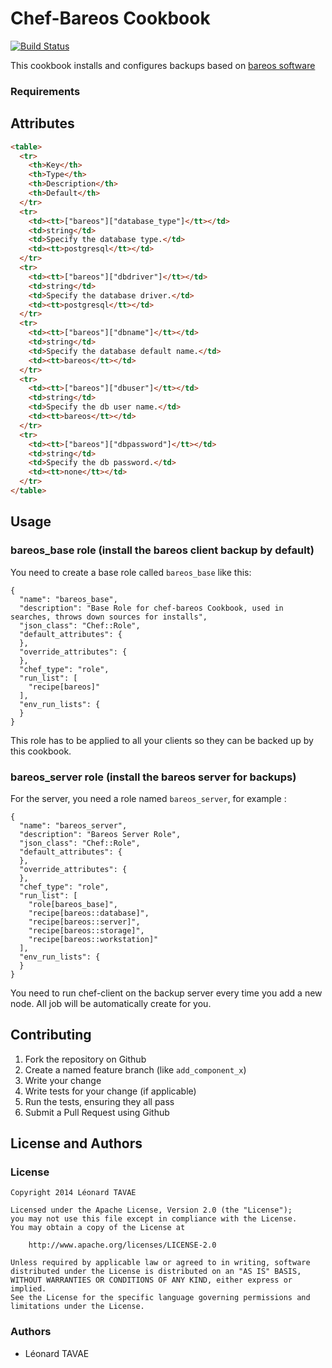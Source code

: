 # Chef-Bareos Cookbook

[![Build Status](https://travis-ci.org/sitle/chef-bareos.svg?branch=master)](https://travis-ci.org/sitle/chef-bareos)

This cookbook installs and configures backups based on [bareos software](http://www.bareos.org/en/home.html)

### Requirements

## Attributes
```html
<table>
  <tr>
    <th>Key</th>
    <th>Type</th>
    <th>Description</th>
    <th>Default</th>
  </tr>
  <tr>
    <td><tt>["bareos"]["database_type"]</tt></td>
    <td>string</td>
    <td>Specify the database type.</td>
    <td><tt>postgresql</tt></td>
  </tr>
  <tr>
    <td><tt>["bareos"]["dbdriver"]</tt></td>
    <td>string</td>
    <td>Specify the database driver.</td>
    <td><tt>postgresql</tt></td>
  </tr>
  <tr>
    <td><tt>["bareos"]["dbname"]</tt></td>
    <td>string</td>
    <td>Specify the database default name.</td>
    <td><tt>bareos</tt></td>
  </tr>
  <tr>
    <td><tt>["bareos"]["dbuser"]</tt></td>
    <td>string</td>
    <td>Specify the db user name.</td>
    <td><tt>bareos</tt></td>
  </tr>
  <tr>
    <td><tt>["bareos"]["dbpassword"]</tt></td>
    <td>string</td>
    <td>Specify the db password.</td>
    <td><tt>none</tt></td>
  </tr>
</table>
```
## Usage

### bareos_base role (install the bareos client backup by default)

You need to create a base role called ``bareos_base`` like this:

```
{
  "name": "bareos_base",
  "description": "Base Role for chef-bareos Cookbook, used in searches, throws down sources for installs",
  "json_class": "Chef::Role",
  "default_attributes": {
  },
  "override_attributes": {
  },
  "chef_type": "role",
  "run_list": [
    "recipe[bareos]"
  ],
  "env_run_lists": {
  }
}
```
This role has to be applied to all your clients so they can be backed up by this cookbook.

### bareos_server role (install the bareos server for backups)

For the server, you need a role named ``bareos_server``, for example :

```
{
  "name": "bareos_server",
  "description": "Bareos Server Role",
  "json_class": "Chef::Role",
  "default_attributes": {
  },
  "override_attributes": {
  },
  "chef_type": "role",
  "run_list": [
    "role[bareos_base]",
    "recipe[bareos::database]",
    "recipe[bareos::server]",
    "recipe[bareos::storage]",
    "recipe[bareos::workstation]"
  ],
  "env_run_lists": {
  }
}
```

You need to run chef-client on the backup server every time you add a new node. All job will be automatically create for you.

## Contributing

1. Fork the repository on Github
2. Create a named feature branch (like `add_component_x`)
3. Write your change
4. Write tests for your change (if applicable)
5. Run the tests, ensuring they all pass
6. Submit a Pull Request using Github

## License and Authors

### License 

```
Copyright 2014 Léonard TAVAE

Licensed under the Apache License, Version 2.0 (the "License");
you may not use this file except in compliance with the License.
You may obtain a copy of the License at

    http://www.apache.org/licenses/LICENSE-2.0

Unless required by applicable law or agreed to in writing, software
distributed under the License is distributed on an "AS IS" BASIS,
WITHOUT WARRANTIES OR CONDITIONS OF ANY KIND, either express or implied.
See the License for the specific language governing permissions and
limitations under the License.
```

### Authors 

* Léonard TAVAE

